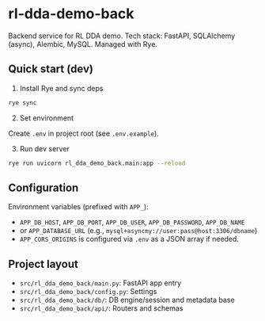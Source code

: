 # rl-dda-demo-back

Backend service for RL DDA demo. Tech stack: FastAPI, SQLAlchemy (async), Alembic, MySQL. Managed with Rye.

## Quick start (dev)

1) Install Rye and sync deps

```bash
rye sync
```

2) Set environment

Create `.env` in project root (see `.env.example`).

3) Run dev server

```bash
rye run uvicorn rl_dda_demo_back.main:app --reload
```

## Configuration

Environment variables (prefixed with `APP_`):

- `APP_DB_HOST`, `APP_DB_PORT`, `APP_DB_USER`, `APP_DB_PASSWORD`, `APP_DB_NAME`
- or `APP_DATABASE_URL` (e.g., `mysql+asyncmy://user:pass@host:3306/dbname`)
- `APP_CORS_ORIGINS` is configured via `.env` as a JSON array if needed.

## Project layout

- `src/rl_dda_demo_back/main.py`: FastAPI app entry
- `src/rl_dda_demo_back/config.py`: Settings
- `src/rl_dda_demo_back/db/`: DB engine/session and metadata base
- `src/rl_dda_demo_back/api/`: Routers and schemas

